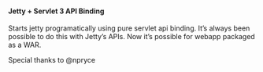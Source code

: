 #### Jetty + Servlet 3 API Binding

Starts jetty programatically using pure servlet api binding. It’s always been possible to do this with Jetty’s APIs. Now it’s possible for webapp packaged as a WAR.

Special thanks to @npryce 
